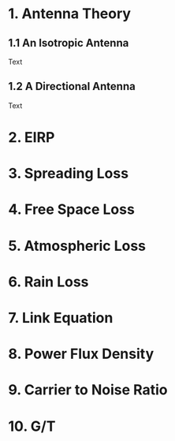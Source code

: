 # 1. Antenna Theory
## 1.1 An Isotropic Antenna

Text 

## 1.2 A Directional Antenna

Text

# 2. EIRP
# 3. Spreading Loss
# 4. Free Space Loss
# 5. Atmospheric Loss
# 6. Rain Loss
# 7. Link Equation
# 8. Power Flux Density
# 9. Carrier to Noise Ratio
# 10. G/T
